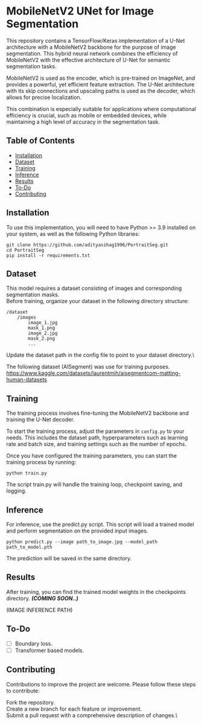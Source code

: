 # MobileNetV2 UNet for Image Segmentation
This repository contains a TensorFlow/Keras implementation of a U-Net architecture with a MobileNetV2 backbone for the purpose of image segmentation. This hybrid neural network combines the efficiency of MobileNetV2 with the effective architecture of U-Net for semantic segmentation tasks.

MobileNetV2 is used as the encoder, which is pre-trained on ImageNet, and provides a powerful, yet efficient feature extraction. The U-Net architecture with its skip connections and upscaling paths is used as the decoder, which allows for precise localization.

This combination is especially suitable for applications where computational efficiency is crucial, such as mobile or embedded devices, while maintaining a high level of accuracy in the segmentation task.


## Table of Contents

- [Installation](#Installation)
- [Dataset](#Dataset)
- [Training](#Training)
- [Inference](#Inference)
- [Results](#Results)
- [To-Do](#to-do)
- [Contributing](#contributing)

## Installation
To use this implementation, you will need to have Python >= 3.9 installed on your system, as well as the following Python libraries:

```
git clone https://github.com/adityasihag1996/PortraitSeg.git
cd PortraitSeg
pip install -r requirements.txt
```

## Dataset
This model requires a dataset consisting of images and corresponding segmentation masks.\
Before training, organize your dataset in the following directory structure:

```
/dataset
    /images
        image_1.jpg
        mask_1.png
        image_2.jpg
        mask_2.png
        ...
```

Update the dataset path in the config file to point to your dataset directory.\

The following dataset (AISegment) was use for training purposes.
https://www.kaggle.com/datasets/laurentmih/aisegmentcom-matting-human-datasets

## Training
The training process involves fine-tuning the MobileNetV2 backbone and training the U-Net decoder.

To start the training process, adjust the parameters in `config.py` to your needs. This includes the dataset path, hyperparameters such as learning rate and batch size, and training settings such as the number of epochs.

Once you have configured the training parameters, you can start the training process by running:

```
python train.py
```

The script train.py will handle the training loop, checkpoint saving, and logging.

## Inference
For inference, use the predict.py script. This script will load a trained model and perform segmentation on the provided input images.

```
python predict.py --image path_to_image.jpg --model_path path_to_model.pth
```
The prediction will be saved in the same directory.

## Results
After training, you can find the trained model weights in the checkpoints directory. **_(COMING SOON..)_**

(IMAGE INFERENCE PATH)

## To-Do

- [ ] Boundary loss.
- [ ] Transformer based models.

## Contributing
Contributions to improve the project are welcome. Please follow these steps to contribute:

Fork the repository.\
Create a new branch for each feature or improvement.\
Submit a pull request with a comprehensive description of changes.\